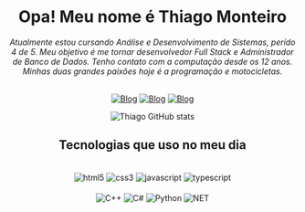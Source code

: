 <div align="center">
  <h1> Opa! Meu nome é Thiago Monteiro </h1>

  <em> Atualmente estou cursando Análise e Desenvolvimento de Sistemas, perído 4 de 5. Meu objetivo é me tornar desenvolvedor Full Stack e Administrador de Banco de Dados. Tenho contato com a computação desde os 12 anos. Minhas duas grandes paixões hoje é a programação e motocicletas.</em><br><br>

[![Blog](https://img.shields.io/badge/Gmail-D14836?style=for-the-badge&logo=gmail&logoColor=white)](monteiroads96@gmail.com)
[![Blog](https://img.shields.io/badge/Discord-7289DA?style=for-the-badge&logo=discord&logoColor=white)](monteiroads96@gmail.com)
[![Blog](https://img.shields.io/badge/LinkedIn-0077B5?style=for-the-badge&logo=linkedin&logoColor=white)](monteiroads96@gmail.com)

![Thiago GitHub stats](https://github-readme-stats.vercel.app/api?username=monteiroads96&show_icons=true&theme=dracula)

## Tecnologias que uso no meu dia

<div style="display: inline_block"><br/>
    <img align="center" alt="html5" src="https://img.shields.io/badge/HTML5-E34F26?style=for-the-badge&logo=html5&logoColor=white"/>
    <img align="center" alt="css3" src="https://img.shields.io/badge/CSS3-1572B6?style=for-the-badge&logo=css3&logoColor=white"/>
    <img align="center" alt="javascript" src="https://img.shields.io/badge/JavaScript-F7DF1E?style=for-the-badge&logo=javascript&logoColor=black"/> 
    <img align="center" alt="typescript" src="https://img.shields.io/badge/TypeScript-007ACC?style=for-the-badge&logo=typescript&logoColor=white"/><br><br>
    <img align="center" alt="C++" src="https://img.shields.io/badge/C%2B%2B-00599C?style=for-the-badge&logo=c%2B%2B&logoColor=white"/>
    <img align="center" alt="C#" src="https://img.shields.io/badge/C%23-239120?style=for-the-badge&logo=c-sharp&logoColor=white"/>
    <img align="center" alt="Python" src="https://img.shields.io/badge/Python-3776AB?style=for-the-badge&logo=python&logoColor=white"/>
    <img align="center" alt="NET" src="https://img.shields.io/badge/.NET-5C2D91?style=for-the-badge&logo=.net&logoColor=white"/>

</div><br/>

